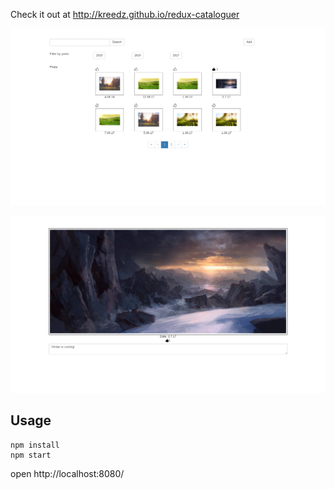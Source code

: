 Check it out at http://kreedz.github.io/redux-cataloguer<br>

![](https://github.com/kreedz/redux-cataloguer/raw/assets/main.png "Main page")

![](https://github.com/kreedz/redux-cataloguer/raw/assets/detail-photo.png "Detailed photo with description")

## Usage
```
npm install
npm start
```
open http://localhost:8080/
